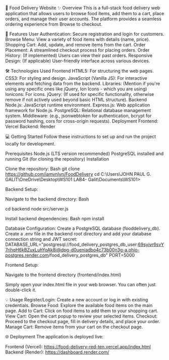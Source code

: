 
🍕 Food Delivery Website
✨ Overview
This is a full-stack food delivery web application that allows users to browse food items, add them to a cart, place orders, and manage their user accounts. The platform provides a seamless ordering experience from Browse to checkout.

🚀 Features
User Authentication: Secure registration and login for customers.
Browse Menu: View a variety of food items with details (name, price).
Shopping Cart: Add, update, and remove items from the cart.
Order Placement: A streamlined checkout process for placing orders.
Order History: (If implemented) Users can view their past orders.
Responsive Design: (If applicable) User-friendly interface across various devices.


🛠️ Technologies Used
Frontend
HTML5: For structuring the web pages.
CSS3: For styling and design.
JavaScript (Vanilla JS): For interactive elements and fetching data from the backend.
Libraries: (Mention if you're using any specific ones like jQuery, Ion Icons - which you are using)
Ionicons: For icons.
jQuery: (If used for specific functionality, otherwise remove if not actively used beyond basic HTML structure).
Backend
Node.js: JavaScript runtime environment.
Express.js: Web application framework for Node.js.
PostgreSQL: Relational database management system.
Middleware: (e.g., jsonwebtoken for authentication, bcrypt for password hashing, cors for cross-origin requests).
Deployment
Frontend: Vercel
Backend: Render


💻 Getting Started
Follow these instructions to set up and run the project locally for development.

Prerequisites
Node.js (LTS version recommended)
PostgreSQL installed and running
Git (for cloning the repository)
Installation


Clone the repository:
Bash
git clone https://github.com/iamvnlyn/FoodDelivery
cd C:\Users\JOHN PAUL G. GALIT\OneDrive\Desktop\WS101 LAB4- Galit\Documents\WS101>



Backend Setup:

Navigate to the backend directory:
Bash

cd backend 
node src/server.js

Install backend dependencies:
Bash
npm install

Database Configuration:
Create a PostgreSQL database (fooddelivery_db).
Create a .env file in the backend root directory and add your database connection string and JWT secret:
DATABASE_URL="postgresql://food_delivery_postgres_db_user:69syivr6svY7rihqH6kBZuxLuhYoAk8i@dpg-d0ueniadbo4c73b00n3g-a.ohio-postgres.render.com/food_delivery_postgres_db"
PORT=5000

Frontend Setup:

Navigate to the frontend directory (frontend/index.html)


Simply open your index.html file in your web browser. You can often just double-click it.


💡 Usage
Register/Login: Create a new account or log in with existing credentials.
Browse Food: Explore the available food items on the main page.
Add to Cart: Click on food items to add them to your shopping cart.
View Cart: Open the cart popup to review your selected items.
Checkout: Proceed to the checkout page, fill in delivery details, and place your order.
Manage Cart: Remove items from your cart on the checkout page.


🌐 Deployment
The application is deployed live:

Frontend (Vercel): https://food-delivery-red-ten.vercel.app/index.html
Backend (Render): https://dashboard.render.com/